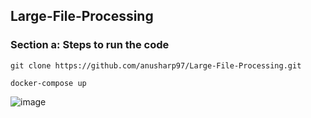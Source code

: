## Large-File-Processing
### Section a: Steps to run the code

``git clone https://github.com/anusharp97/Large-File-Processing.git ``

``docker-compose up``


![image](https://user-images.githubusercontent.com/35512779/115274177-081c4400-a15e-11eb-9bd4-53a982873dce.png)



